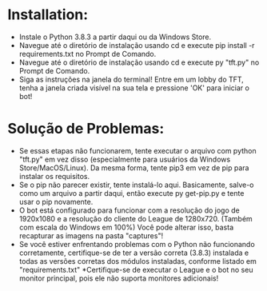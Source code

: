 # Installation:

* Instale o Python 3.8.3 a partir daqui ou da Windows Store.
* Navegue até o diretório de instalação usando cd e execute pip install -r requirements.txt no Prompt de Comando.
* Navegue até o diretório de instalação usando cd e execute py "tft.py" no Prompt de Comando.
* Siga as instruções na janela do terminal! Entre em um lobby do TFT, tenha a janela criada visível na sua tela e pressione 'OK' para iniciar o bot!

# Solução de Problemas:

* Se essas etapas não funcionarem, tente executar o arquivo com python "tft.py" em vez disso (especialmente para usuários da Windows Store/MacOS/Linux). Da mesma forma, tente pip3 em vez de pip para instalar os requisitos.
* Se o pip não parecer existir, tente instalá-lo aqui. Basicamente, salve-o como um arquivo a partir daqui, então execute py get-pip.py e tente usar o pip novamente.
* O bot está configurado para funcionar com a resolução do jogo de 1920x1080 e a resolução do cliente do League de 1280x720. (Também com escala do Windows em 100%) Você pode alterar isso, basta recapturar as imagens na pasta "captures"!
* Se você estiver enfrentando problemas com o Python não funcionando corretamente, certifique-se de ter a versão correta (3.8.3) instalada e todas as versões corretas dos módulos instaladas, conforme listado em "requirements.txt"
*Certifique-se de executar o League e o bot no seu monitor principal, pois ele não suporta monitores adicionais!
